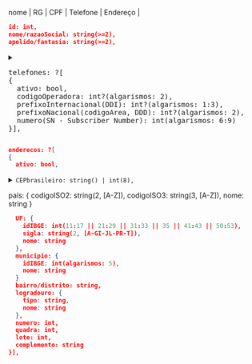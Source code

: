 nome | RG | CPF | Telefone | Endereço | 

```json
id: int,
nome/razaoSocial: string(>=2),
apelido/fantasia: string(>=2),
```
<details>
  <summary><pre>
telefones: ?[
{
  ativo: bool,
  codigoOperadora: int?(algarismos: 2),
  prefixoInternacional(DDI): int?(algarismos: 1:3),
  prefixoNacional(codigoArea, DDD): int?(algarismos: 2),
  numero(SN - Subscriber Number): int(algarismos: 6:9)
}],</pre></summary>

  <pre>
Implementação:
  1ª Opção: cada chave-valor do Javascript Object pode corresponder a um input
  2ª Opção: um único input para cada telefone, o valor é dividido em substrings cujos valores são alocados às chaves
  correspondentes através de uma função
    pattern input: 

Links: https://www.cm.com/blog/how-to-format-international-telephone-numbers/
  </pre>
</details>

```json
enderecos: ?[
{
  ativo: bool,
```
<details>
  <summary><code>CEPbrasileiro: string() | int(8),</code></summary>

  https://www.mbi.com.br/mbi/biblioteca/paises/codigo-postal/
</details>

  país: {
    codigoISO2: string(2, [A-Z]),
    codigoISO3: string(3, [A-Z]),
    nome: string
  }
```json
  UF: {
    idIBGE: int(11:17 || 21:29 || 31:33 || 35 || 41:43 || 50:53),
    sigla: string(2, [A-GI-JL-PR-T]),
    nome: string
  },
  municipio: {
    idIBGE: int(algarismos: 5),
    nome: string
  }
  bairro/distrito: string,
  logradouro: {
    tipo: string,
    nome: string
  },
  numero: int,
  quadra: int,
  lote: int,
  complemento: string
}],
```
